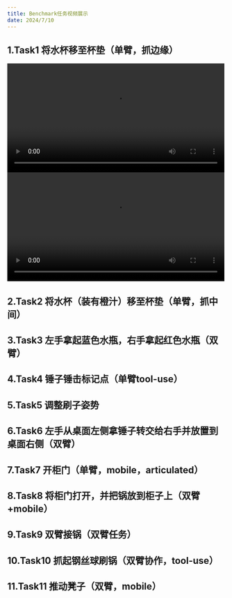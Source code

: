 ```yaml
---
title: Benchmark任务视频展示
date: 2024/7/10
---
```

## 1.Task1 将水杯移至杯垫（单臂，抓边缘）
<video width="500" height="250" controls="controls">
  <source src="vedio/pick_empty_cup_top.mp4" type="video/mp4">
</video>
<video width="500" height="250" controls="controls">
  <source src="vedio/pick_empty_cup_top.mp4" type="video/mp4">
</video>


## 2.Task2 将水杯（装有橙汁）移至杯垫（单臂，抓中间）


## 3.Task3 左手拿起蓝色水瓶，右手拿起红色水瓶（双臂）


## 4.Task4 锤子锤击标记点（单臂tool-use）


## 5.Task5 调整刷子姿势


## 6.Task6 左手从桌面左侧拿锤子转交给右手并放置到桌面右侧（双臂）


## 7.Task7 开柜门（单臂，mobile，articulated）


## 8.Task8 将柜门打开，并把锅放到柜子上（双臂+mobile）

## 9.Task9 双臂接锅（双臂任务）

## 10.Task10 抓起钢丝球刷锅（双臂协作，tool-use）

## 11.Task11 推动凳子（双臂，mobile）


